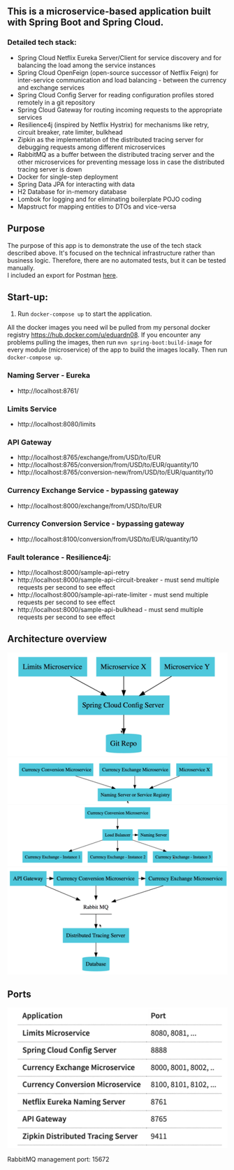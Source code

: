 ## This is a microservice-based application built with Spring Boot and Spring Cloud. 

### Detailed tech stack:
- Spring Cloud Netflix Eureka Server/Client for service discovery and for balancing the load among the service instances
- Spring Cloud OpenFeign (open-source successor of Netflix Feign) for inter-service communication and load balancing - between the currency and exchange services
- Spring Cloud Config Server for reading configuration profiles stored remotely in a git repository
- Spring Cloud Gateway for routing incoming requests to the appropriate services
- Resilience4j (inspired by Netflix Hystrix) for mechanisms like retry, circuit breaker, rate limiter, bulkhead 
- Zipkin as the implementation of the distributed tracing server for debugging requests among different microservices
- RabbitMQ as a buffer between the distributed tracing server and the other microservices for preventing message loss in case the distributed tracing server is down
- Docker for single-step deployment
- Spring Data JPA for interacting with data
- H2 Database for in-memory database
- Lombok for logging and for eliminating boilerplate POJO coding
- Mapstruct for mapping entities to DTOs and vice-versa

## Purpose
The purpose of this app is to demonstrate the use of the tech stack described above. It's focused on the
technical infrastructure rather than business logic. Therefore, there are no automated tests, but it can be tested manually.  
I included an export for Postman [here](./spring-cloud-microservices-poc.postman_collection.json).

## Start-up:
1. Run `docker-compose up` to start the application. 

All the docker images you need wil be pulled from my personal docker registry https://hub.docker.com/u/eduardn08. If you encounter any problems pulling the images, then run `mvn spring-boot:build-image` for every module (microservice) of the app to build the images locally. Then run `docker-compose up`.

### Naming Server - Eureka
- http://localhost:8761/

### Limits Service
- http://localhost:8080/limits

### API Gateway
- http://localhost:8765/exchange/from/USD/to/EUR
- http://localhost:8765/conversion/from/USD/to/EUR/quantity/10
- http://localhost:8765/conversion-new/from/USD/to/EUR/quantity/10

### Currency Exchange Service - bypassing gateway
- http://localhost:8000/exchange/from/USD/to/EUR

### Currency Conversion Service - bypassing gateway
- http://localhost:8100/conversion/from/USD/to/EUR/quantity/10

### Fault tolerance - Resilience4j:
- http://localhost:8000/sample-api-retry
- http://localhost:8000/sample-api-circuit-breaker - must send multiple requests per second to see effect
- http://localhost:8000/sample-api-rate-limiter - must send multiple requests per second to see effect
- http://localhost:8000/sample-api-bulkhead - must send multiple requests per second to see effect

## Architecture overview
![cloud-config-server](./cloud-config-server.png)
![Naming Server](./naming-server.png)
![load-balancer](./load-balancer.png)
![distributed-tracing-server](./distributed-tracing-server.png)


## Ports
![load-balancer](./ports.png)

RabbitMQ management port: 15672

